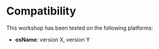 # Compatibility

This workshop has been tested on the following platforms:

* **osName**: version X, version Y
